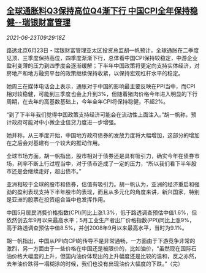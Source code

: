 <!--1624440662000-->
[全球通胀料Q3保持高位Q4渐下行 中国CPI全年保持稳健--瑞银财富管理](https://cn.reuters.com/article/ubs-wealth-global-inflation-0623-idCNKCS2DZ0VT)
------

<div><i>2021-06-23T09:29:18Z</i></div><p>路透北京6月23日 - 瑞银财富管理亚太区投资总监胡一帆预计，全球通胀在二季度见顶、三季度保持高位，四季度渐渐下行，总体看中国CPI保持较稳定，中游企业盈利变薄的压力到四季度会逐渐缓解；下半年中国政策将更定向支持实体经济，对房地产和地方融资平台的政策继续保持收紧，以保持宏观杠杆水平的稳定。</p><p>她周三在媒体电话会上表示，通胀对于中国的影响最主要反映在PPI当中，而CPI相对较稳健，可能到三季度也会上升到3%，但随着猪肉价格今年进入明显的下行周期，在去年的高基数基础上，今年全年CPI将保持稳健，不超2%。</p><p>“到了下半年我们觉得中国政策支持经济可能会在流动性上面注入。”胡一帆称，预计政府可能对中小微企业信贷力度进一步增强。</p><p>她并称，从三季度开始，中国地方政府债券的发放力度将大幅增加，这部分的增加在之后会对基建有一个较大的推动作用。</p><p>全球市场方面，胡一帆指出，股市相对于债券还是具有吸引力，确实今年在债券市场，利率不断上行过程当中，对于债市造成了一定的压力，“所以我们看下半年股市还是会继续走好，超出债市。”</p><p>亚洲相较于全球的股市和债券，估值有吸引力。胡一帆认为，亚洲的经济重启和强劲的盈利表现支持下半年股市的表现，而且从多元化的角度来讲，新兴国家，特别是亚洲的股票在投资组合当中也发挥作用。</p><p>中国5月居民消费价格指数(CPI)同比上涨1.3%，低于路透调查预估中值1.6%，但依然创去年9月以来最高水平；5月工业生产者出厂价格指数(PPI)同比上涨9%，高于路透调查预估中值8.5%，并创2008年9月以来最高水平，当时为9.1%。</p><p>胡一帆指出，中国从PPI向CPI的传导不是非常通畅，一方面由于下游竞争非常的激烈，另一方面由于一些价格在中国还是被限价的，比如油价，“虽然现在国际石油价格大幅度的上升，但国内油价体现出的上升幅度还是比较的温和，反之亦然，去年油价跌得一塌糊涂的时候，我们也没有出现油价大幅度的下跌。”（完）</p>
